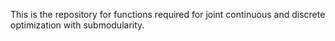 This is the repository for functions required for joint continuous and discrete optimization with submodularity.
